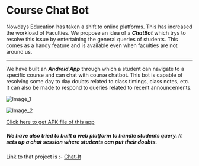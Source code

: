 # Course Chat Bot

Nowdays Education has taken a shift to online platforms. This has increased the workload of Faculties. We propose an idea of a ***ChatBot*** which trys to resolve this issue by entertaining the general queries of students. This comes as a handy feature and is available even when faculties are not around us.

---

We have built an ***Android App*** through which a student can navigate to a specific course and can chat with course chatbot. This bot is capable of resolving some day to day doubts related to class timings, class notes, etc. 
It can also be made to respond to queries related to recent announcements.

![Image_1](https://user-images.githubusercontent.com/32017030/96234249-cfd15880-0fb6-11eb-89f9-94b5be421f2a.jpg)

![Image_2](https://user-images.githubusercontent.com/32017030/96234432-0f984000-0fb7-11eb-8d55-b82d95a95561.jpg)

[Click here to get APK file of this app](https://drive.google.com/file/d/1O2jHOiCLC_6Up84BmDkRI-FW8Jvz6iWy/view?usp=sharing "APK File")

##### We have also tried to built a web platform to handle students query. It sets up a chat session where students can put their doubts.

Link to that project is :- [Chat-It](https://github.com/tusharjain6246/Chat-it "Chat-It")
